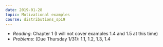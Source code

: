 ```yaml
---
date: 2019-01-28
topic: Motivational examples
course: distributions_sp19
---
```


- *Reading*: Chapter 1 (I will not cover examples 1.4 and 1.5 at this time)
- *Problems*: (Due Thursday 1/31): 1.1, 1.2, 1.3, 1.4

